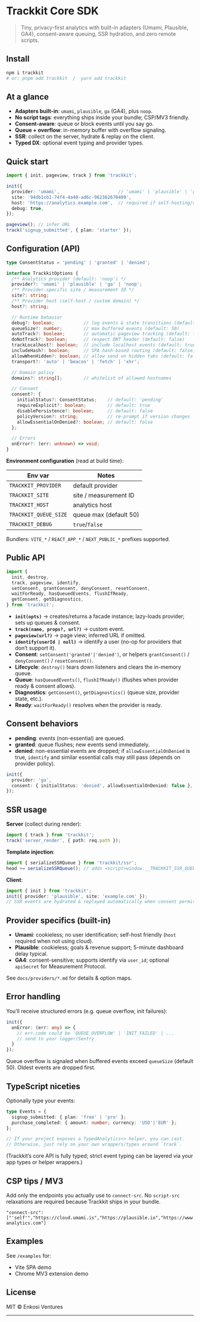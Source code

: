 # Trackkit Core SDK

> Tiny, privacy-first analytics with built-in adapters (Umami, Plausible, GA4), consent-aware queuing, SSR hydration, and zero remote scripts.

## Install

```bash
npm i trackkit
# or: pnpm add trackkit  /  yarn add trackkit
```

## At a glance

* **Adapters built-in**: `umami`, `plausible`, `ga` (GA4), plus `noop`.
* **No script tags**: everything ships inside your bundle; CSP/MV3 friendly.
* **Consent-aware**: queue or block events until you say go.
* **Queue + overflow**: in-memory buffer with overflow signaling.
* **SSR**: collect on the server, hydrate & replay on the client.
* **Typed DX**: optional event typing and provider types.

## Quick start

```ts
import { init, pageview, track } from 'trackkit';

init({
  provider: 'umami',                      // 'umami' | 'plausible' | 'ga' | 'noop'
  site: '94db1cb1-74f4-4a40-ad6c-962362670409',
  host: 'https://analytics.example.com',  // required if self-hosting/custom domain
  debug: true,
});

pageview(); // infer URL
track('signup_submitted', { plan: 'starter' });
```

## Configuration (API)

```ts
type ConsentStatus = 'pending' | 'granted' | 'denied';

interface TrackkitOptions {
  /** Analytics provider (default: 'noop') */
  provider?: 'umami' | 'plausible' | 'ga' | 'noop';
  /** Provider-specific site / measurement ID */
  site?: string;
  /** Provider host (self-host / custom domain) */
  host?: string;

  // Runtime behavior
  debug?: boolean;           // log events & state transitions (default: false)
  queueSize?: number;        // max buffered events (default: 50)
  autoTrack?: boolean;       // automatic pageview tracking (default: false)
  doNotTrack?: boolean;      // respect DNT header (default: false)
  trackLocalhost?: boolean;  // include localhost events (default: true)
  includeHash?: boolean;     // SPA hash-based routing (default: false)
  allowWhenHidden?: boolean; // allow send on hidden tabs (default: false)
  transport?: 'auto' | 'beacon' | 'fetch' | 'xhr';

  // Domain policy
  domains?: string[];        // whitelist of allowed hostnames

  // Consent
  consent?: {
    initialStatus?: ConsentStatus;    // default: 'pending'
    requireExplicit?: boolean;        // default: true
    disablePersistence?: boolean;     // default: false
    policyVersion?: string;           // re-prompt if version changes
    allowEssentialOnDenied?: boolean; // default: false
  };

  // Errors
  onError?: (err: unknown) => void;
}
```

**Environment configuration** (read at build time):

| Env var               | Notes                  |
| --------------------- | ---------------------- |
| `TRACKKIT_PROVIDER`   | default provider       |
| `TRACKKIT_SITE`       | site / measurement ID  |
| `TRACKKIT_HOST`       | analytics host         |
| `TRACKKIT_QUEUE_SIZE` | queue max (default 50) |
| `TRACKKIT_DEBUG`      | `true`/`false`         |

Bundlers: `VITE_*` / `REACT_APP_*` / `NEXT_PUBLIC_*` prefixes supported.

## Public API

```ts
import {
  init, destroy,
  track, pageview, identify,
  setConsent, grantConsent, denyConsent, resetConsent,
  waitForReady, hasQueuedEvents, flushIfReady,
  getConsent, getDiagnostics,
} from 'trackkit';
```

* **`init(opts)`** → creates/returns a facade instance; lazy-loads provider; sets up queues & consent.
* **`track(name, props?, url?)`** → custom event.
* **`pageview(url?)`** → page view; inferred URL if omitted.
* **`identify(userId | null)`** → identify a user (no-op for providers that don’t support it).
* **Consent**: `setConsent('granted'|'denied')`, or helpers `grantConsent()` / `denyConsent()` / `resetConsent()`.
* **Lifecycle**: `destroy()` tears down listeners and clears the in-memory queue.
* **Queue**: `hasQueuedEvents()`, `flushIfReady()` (flushes when provider ready & consent allows).
* **Diagnostics**: `getConsent()`, `getDiagnostics()` (queue size, provider state, etc.).
* **Ready**: `waitForReady()` resolves when the provider is ready.

## Consent behaviors

* **pending**: events (non-essential) are queued.
* **granted**: queue flushes; new events send immediately.
* **denied**: non-essential events are dropped; if `allowEssentialOnDenied` is true, `identify` and similar essential calls may still pass (depends on provider policy).

```ts
init({
  provider: 'ga',
  consent: { initialStatus: 'denied', allowEssentialOnDenied: false },
});
```

## SSR usage

**Server** (collect during render):

```ts
import { track } from 'trackkit';
track('server_render', { path: req.path });
```

**Template injection**:

```ts
import { serializeSSRQueue } from 'trackkit/ssr';
head += serializeSSRQueue(); // adds <script>window.__TRACKKIT_SSR_QUEUE__=...</script>
```

**Client**:

```ts
import { init } from 'trackkit';
init({ provider: 'plausible', site: 'example.com' });
// SSR events are hydrated & replayed automatically when consent permits
```

## Provider specifics (built-in)

* **Umami**: cookieless; no user identification; self-host friendly (`host` required when not using cloud).
* **Plausible**: cookieless; goals & revenue support; 5-minute dashboard delay typical.
* **GA4**: consent-sensitive; supports identify via `user_id`; optional `apiSecret` for Measurement Protocol.

See `docs/providers/*.md` for details & option maps.

## Error handling

You’ll receive structured errors (e.g. queue overflow, init failures):

```ts
init({
  onError: (err: any) => {
    // err.code could be 'QUEUE_OVERFLOW' | 'INIT_FAILED' | ...
    // send to your logger/Sentry
  }
});
```

Queue overflow is signaled when buffered events exceed `queueSize` (default 50). Oldest events are dropped first.

## TypeScript niceties

Optionally type your events:

```ts
type Events = {
  signup_submitted: { plan: 'free' | 'pro' };
  purchase_completed: { amount: number; currency: 'USD'|'EUR' };
};

// If your project exposes a TypedAnalytics<> helper, you can cast.
// Otherwise, just rely on your own wrappers/types around `track`.
```

(Trackkit’s core API is fully typed; strict event typing can be layered via your app types or helper wrappers.)

## CSP tips / MV3

Add only the endpoints you actually use to `connect-src`. No `script-src` relaxations are required because Trackkit ships in your bundle.

```jsonc
"connect-src": ["'self'","https://cloud.umami.is","https://plausible.io","https://www.google-analytics.com"]
```

## Examples

See `/examples` for:

* Vite SPA demo
* Chrome MV3 extension demo

## License

MIT © Enkosi Ventures

---
